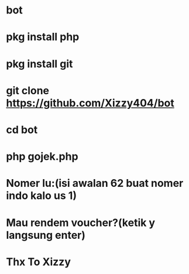 # bot
# pkg install php
# pkg install git
# git clone https://github.com/Xizzy404/bot
# cd bot
# php gojek.php
# Nomer lu:(isi awalan 62 buat nomer indo kalo us 1)
# Mau rendem voucher?(ketik y langsung enter)
# Thx To Xizzy
